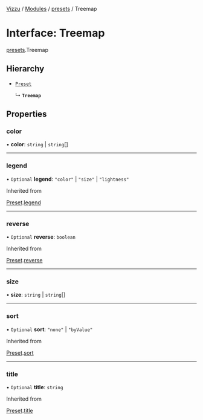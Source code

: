 [Vizzu](../README.md) / [Modules](../modules.md) /
[presets](../modules/presets.md) / Treemap

# Interface: Treemap

[presets](../modules/presets.md).Treemap

## Hierarchy

- [`Preset`](presets.Preset.md)

  ↳ **`Treemap`**

## Properties

### color

• **color**: `string` | `string`\[\]

______________________________________________________________________

### legend

• `Optional` **legend**: `"color"` | `"size"` | `"lightness"`

Inherited from

[Preset](presets.Preset.md).[legend](presets.Preset.md#legend)

______________________________________________________________________

### reverse

• `Optional` **reverse**: `boolean`

Inherited from

[Preset](presets.Preset.md).[reverse](presets.Preset.md#reverse)

______________________________________________________________________

### size

• **size**: `string` | `string`\[\]

______________________________________________________________________

### sort

• `Optional` **sort**: `"none"` | `"byValue"`

Inherited from

[Preset](presets.Preset.md).[sort](presets.Preset.md#sort)

______________________________________________________________________

### title

• `Optional` **title**: `string`

Inherited from

[Preset](presets.Preset.md).[title](presets.Preset.md#title)
